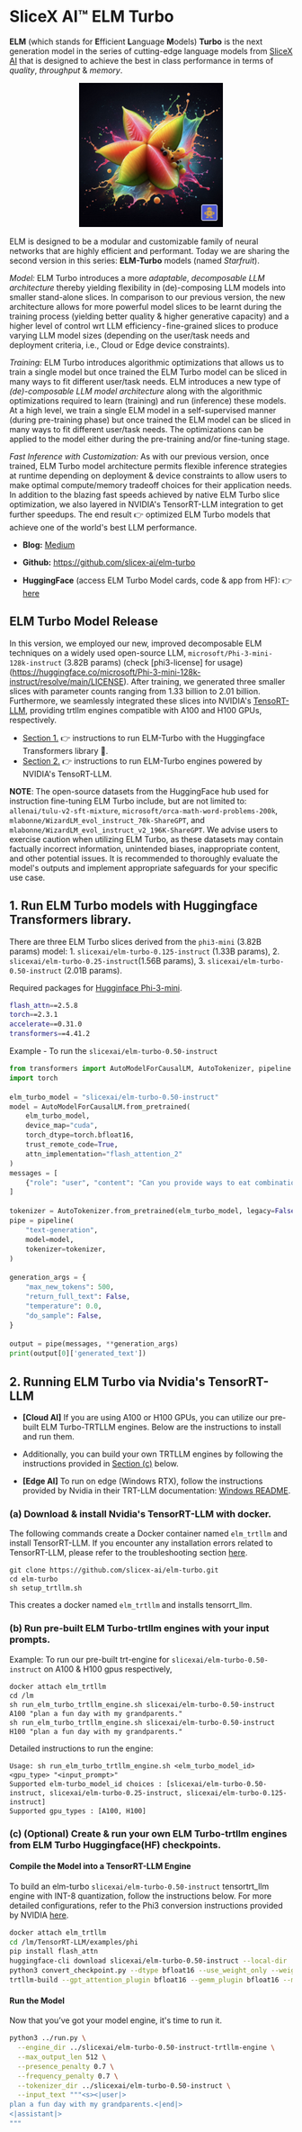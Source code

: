 # SliceX AI™ ELM Turbo
**ELM** (which stands for **E**fficient **L**anguage **M**odels) **Turbo** is the next generation model in the series of cutting-edge language models from [SliceX AI](https://slicex.ai) that is designed to achieve the best in class performance in terms of _quality_, _throughput_ & _memory_.

<div align="center">
  <img src="elm-turbo-starfruit.png" width="256"/>
</div>

ELM is designed to be a modular and customizable family of neural networks that are highly efficient and performant. Today we are sharing the second version in this series: **ELM-Turbo** models (named _Starfruit_). 

_Model:_ ELM Turbo introduces a more _adaptable_, _decomposable LLM architecture_ thereby yielding flexibility in (de)-composing LLM models into smaller stand-alone slices. In comparison to our previous version, the new architecture allows for more powerful model slices to be learnt during the training process (yielding better quality & higher generative capacity) and a higher level of control wrt LLM efficiency - fine-grained slices to produce varying LLM model sizes (depending on the user/task needs and deployment criteria, i.e., Cloud or Edge device constraints).

_Training:_ ELM Turbo introduces algorithmic optimizations that allows us to train a single model but once trained the ELM Turbo model can be sliced in many ways to fit different user/task needs.
ELM introduces a new type of _(de)-composable LLM model architecture_ along with the algorithmic optimizations required to learn (training) and run (inference) these models. At a high level, we train a single ELM model in a self-supervised manner (during pre-training phase) but once trained the ELM model can be sliced in many ways to fit different user/task needs. The optimizations can be applied to the model either during the pre-training and/or fine-tuning stage. 

_Fast Inference with Customization:_ As with our previous version, once trained, ELM Turbo model architecture permits flexible inference strategies at runtime depending on deployment & device constraints to allow users to make optimal compute/memory tradeoff choices for their application needs. In addition to the blazing fast speeds achieved by native ELM Turbo slice optimization, we also layered in NVIDIA's TensorRT-LLM integration to get further speedups. The end result 👉 optimized ELM Turbo models that achieve one of the world's best LLM performance.

- **Blog:** [Medium](https://medium.com/sujith-ravi/introducing-elm-efficient-customizable-privacy-preserving-llms-cea56e4f727d)

- **Github:** https://github.com/slicex-ai/elm-turbo

- **HuggingFace** (access ELM Turbo Model cards, code & app from HF): 👉 [here](https://huggingface.co/collections/slicexai/elm-turbo-66945032f3626024aa066fde)

## ELM Turbo Model Release
In this version, we employed our new, improved decomposable ELM techniques on a widely used open-source LLM, `microsoft/Phi-3-mini-128k-instruct` (3.82B params) (check [phi3-license] for usage)(https://huggingface.co/microsoft/Phi-3-mini-128k-instruct/resolve/main/LICENSE). After training, we generated three smaller slices with parameter counts ranging from 1.33 billion to 2.01 billion. Furthermore, we seamlessly integrated these slices into NVIDIA's [TensoRT-LLM](https://github.com/NVIDIA/TensorRT-LLM), providing trtllm engines compatible with A100 and H100 GPUs, respectively. 

- [Section 1.](https://github.com/slicex-ai/elm-turbo/blob/main/README.md#1-run-elm-turbo-models-with-huggingface-transformers-library) 👉 instructions to run ELM-Turbo with the Huggingface Transformers library :hugs:.
- [Section 2.](https://github.com/slicex-ai/elm-turbo/blob/main/README.md#2-running-elm-turbo-via-nvidias-tensorrt-llm) 👉 instructions to run ELM-Turbo engines powered by NVIDIA's TensoRT-LLM. 

**NOTE**: The open-source datasets from the HuggingFace hub used for instruction fine-tuning ELM Turbo include, but are not limited to: `allenai/tulu-v2-sft-mixture`, `microsoft/orca-math-word-problems-200k`, `mlabonne/WizardLM_evol_instruct_70k-ShareGPT`, and `mlabonne/WizardLM_evol_instruct_v2_196K-ShareGPT`. We advise users to exercise caution when utilizing ELM Turbo, as these datasets may contain factually incorrect information, unintended biases, inappropriate content, and other potential issues. It is recommended to thoroughly evaluate the model's outputs and implement appropriate safeguards for your specific use case.

## 1. Run ELM Turbo models with Huggingface Transformers library.
There are three ELM Turbo slices derived from the `phi3-mini` (3.82B params) model: 1. `slicexai/elm-turbo-0.125-instruct` (1.33B params), 2. `slicexai/elm-turbo-0.25-instruct`(1.56B params), 3. `slicexai/elm-turbo-0.50-instruct` (2.01B params). 

Required packages for [Hugginface Phi-3-mini](https://huggingface.co/microsoft/Phi-3-mini-128k-instruct).
```bash
flash_attn==2.5.8
torch==2.3.1
accelerate==0.31.0
transformers==4.41.2
```

Example - To run the `slicexai/elm-turbo-0.50-instruct`
```python
from transformers import AutoModelForCausalLM, AutoTokenizer, pipeline
import torch

elm_turbo_model = "slicexai/elm-turbo-0.50-instruct"
model = AutoModelForCausalLM.from_pretrained( 
    elm_turbo_model,  
    device_map="cuda",  
    torch_dtype=torch.bfloat16,  
    trust_remote_code=True,
    attn_implementation="flash_attention_2"
)
messages = [ 
    {"role": "user", "content": "Can you provide ways to eat combinations of bananas and dragonfruits?"}, 
]

tokenizer = AutoTokenizer.from_pretrained(elm_turbo_model, legacy=False) 
pipe = pipeline( 
    "text-generation", 
    model=model, 
    tokenizer=tokenizer, 
) 

generation_args = { 
    "max_new_tokens": 500, 
    "return_full_text": False, 
    "temperature": 0.0, 
    "do_sample": False, 
} 

output = pipe(messages, **generation_args) 
print(output[0]['generated_text']) 
```

## 2. Running ELM Turbo via Nvidia's TensorRT-LLM

- **[Cloud AI]** If you are using A100 or H100 GPUs, you can utilize our pre-built ELM Turbo-TRTLLM engines. Below are the instructions to install and run them.

- Additionally, you can build your own TRTLLM engines by following the instructions provided in [Section (c)](https://github.com/slicex-ai/elm-turbo/blob/main/README.md#c-optional-create--run-your-own-elm-turbo-trtllm-engines-from-elm-turbo-huggingfacehf-checkpoints) below.

- **[Edge AI]** To run on edge (Windows RTX), follow the instructions provided by Nvidia in their TRT-LLM documentation: [Windows README](https://github.com/NVIDIA/TensorRT-LLM/blob/main/windows/README.md).


### (a) Download & install Nvidia's TensorRT-LLM with docker.
The following commands create a Docker container named `elm_trtllm` and install TensorRT-LLM. If you encounter any installation errors related to TensorRT-LLM, please refer to the troubleshooting section [here](https://nvidia.github.io/TensorRT-LLM/reference/troubleshooting.html).
```
git clone https://github.com/slicex-ai/elm-turbo.git
cd elm-turbo
sh setup_trtllm.sh
```
This creates a docker named `elm_trtllm` and installs tensorrt_llm. 

### (b) Run pre-built ELM Turbo-trtllm engines with your input prompts.

Example: To run our pre-built trt-engine for `slicexai/elm-turbo-0.50-instruct` on A100 & H100 gpus respectively,
```
docker attach elm_trtllm
cd /lm
sh run_elm_turbo_trtllm_engine.sh slicexai/elm-turbo-0.50-instruct A100 "plan a fun day with my grandparents."
sh run_elm_turbo_trtllm_engine.sh slicexai/elm-turbo-0.50-instruct H100 "plan a fun day with my grandparents."
```

Detailed instructions to run the engine:
```
Usage: sh run_elm_turbo_trtllm_engine.sh <elm_turbo_model_id> <gpu_type> "<input_prompt>"
Supported elm-turbo_model_id choices : [slicexai/elm-turbo-0.50-instruct, slicexai/elm-turbo-0.25-instruct, slicexai/elm-turbo-0.125-instruct]
Supported gpu_types : [A100, H100]
```


### (c) (Optional) Create & run your own ELM Turbo-trtllm engines from ELM Turbo Huggingface(HF) checkpoints.

#### Compile the Model into a TensorRT-LLM Engine
To build an elm-turbo `slicexai/elm-turbo-0.50-instruct` tensortrt_llm engine with INT-8 quantization, follow the instructions below. For more detailed configurations, refer to the Phi3 conversion instructions provided by NVIDIA [here](https://github.com/NVIDIA/TensorRT-LLM/tree/main/examples/phi).

```bash
docker attach elm_trtllm
cd /lm/TensorRT-LLM/examples/phi
pip install flash_attn
huggingface-cli download slicexai/elm-turbo-0.50-instruct --local-dir ../slicexai/elm-turbo-0.50-instruct
python3 convert_checkpoint.py --dtype bfloat16 --use_weight_only --weight_only_precision int8  --model_dir ../slicexai/elm-turbo-0.50-instruct --output_dir ../slicexai/elm-turbo-0.50-instruct-trtllm-ckpt
trtllm-build --gpt_attention_plugin bfloat16 --gemm_plugin bfloat16 --max_seq_len 4096 --max_batch_size 256 --checkpoint_dir ../slicexai/elm-turbo-0.50-instruct-trtllm-ckpt --output_dir ../slicexai/elm-turbo-0.50-instruct-trtllm-engine
```

#### Run the Model
Now that you’ve got your model engine, it's time to run it.

```bash
python3 ../run.py \
  --engine_dir ../slicexai/elm-turbo-0.50-instruct-trtllm-engine \
  --max_output_len 512 \
  --presence_penalty 0.7 \
  --frequency_penalty 0.7 \
  --tokenizer_dir ../slicexai/elm-turbo-0.50-instruct \
  --input_text """<s><|user|>
plan a fun day with my grandparents.<|end|>
<|assistant|>
"""
```
